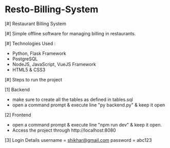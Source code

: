 # Resto-Billing-System

[#] Restaurant Billing System

[#] Simple offline software for managing billing in restaurants.

[#] Technologies Used :
- Python, Flask Framework
- PostgreSQL
- NodeJS, JavaScript, VueJS Framework
- HTML5 & CSS3

[#] Steps to run the project

[1] Backend
- make sure to create all the tables as defined in      tables.sql
- open a command prompt & execute line 
       "py backend.py"
  & keep it open

[2] Frontend
- open a command prompt & execute line
       "npm run dev"
  & keep it open. 
- Access the project through  http://localhost:8080

[3] Login Details
    username = shikhar@gmail.com
    password = abc123
